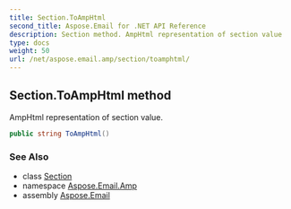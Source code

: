 ```yaml
---
title: Section.ToAmpHtml
second_title: Aspose.Email for .NET API Reference
description: Section method. AmpHtml representation of section value
type: docs
weight: 50
url: /net/aspose.email.amp/section/toamphtml/
---
```

## Section.ToAmpHtml method

AmpHtml representation of section value.

```csharp
public string ToAmpHtml()
```

### See Also

* class [Section](../)
* namespace [Aspose.Email.Amp](../../section/)
* assembly [Aspose.Email](../../../)


